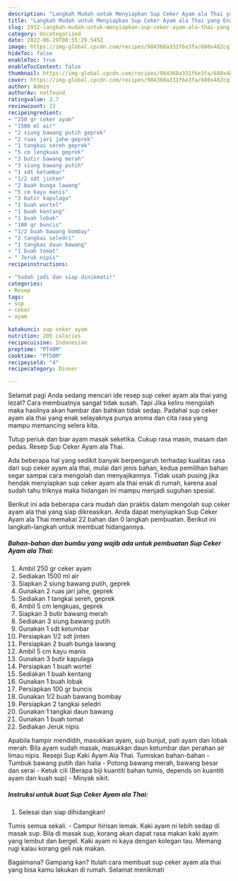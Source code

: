 ```yaml
---
description: "Langkah Mudah untuk Menyiapkan Sup Ceker Ayam ala Thai yang Enak, Buat Buka Puasa Enak Banget"
title: "Langkah Mudah untuk Menyiapkan Sup Ceker Ayam ala Thai yang Enak, Buat Buka Puasa Enak Banget"
slug: 2932-langkah-mudah-untuk-menyiapkan-sup-ceker-ayam-ala-thai-yang-enak-buat-buka-puasa-enak-banget
category: Uncategorized
date: 2022-06-29T08:55:29.545Z
image: https://img-global.cpcdn.com/recipes/984368a331f6e3fa/680x482cq70/sup-ceker-ayam-ala-thai-foto-resep-utama.jpg
hideToc: false
enableToc: true
enableTocContent: false
thumbnail: https://img-global.cpcdn.com/recipes/984368a331f6e3fa/680x482cq70/sup-ceker-ayam-ala-thai-foto-resep-utama.jpg
cover: https://img-global.cpcdn.com/recipes/984368a331f6e3fa/680x482cq70/sup-ceker-ayam-ala-thai-foto-resep-utama.jpg
author: Admin
authorAv: notfound
ratingvalue: 3.7
reviewcount: 23
recipeingredient:
- "250 gr ceker ayam"
- "1500 ml air"
- "2 siung bawang putih geprek"
- "2 ruas jari jahe geprek"
- "1 tangkai sereh geprek"
- "5 cm lengkuas geprek"
- "3 butir bawang merah"
- "3 siung bawang putih"
- "1 sdt ketumbar"
- "1/2 sdt jinten"
- "2 buah bunga lawang"
- "5 cm kayu manis"
- "3 butir kapulaga"
- "1 buah wortel"
- "1 buah kentang"
- "1 buah lobak"
- "100 gr buncis"
- "1/2 buah bawang bombay"
- "2 tangkai seledri"
- "1 tangkai daun bawang"
- "1 buah tomat"
- " Jeruk nipis"
recipeinstructions:

- "Sudah jadi dan siap dinikmati!"
categories:
- Resep
tags:
- sup
- ceker
- ayam

katakunci: sup ceker ayam 
nutrition: 205 calories
recipecuisine: Indonesian
preptime: "PT40M"
cooktime: "PT50M"
recipeyield: "4"
recipecategory: Dinner

---
```



Selamat pagi Anda sedang mencari ide resep sup ceker ayam ala thai yang lezat? Cara membuatnya sangat tidak susah. Tapi Jika keliru mengolah maka hasilnya akan hambar dan bahkan tidak sedap. Padahal sup ceker ayam ala thai yang enak selayaknya punya aroma dan cita rasa yang mampu memancing selera kita.


Tutup periuk dan biar ayam masak seketika. Cukup rasa masin, masam dan pedas. Resep Sup Ceker Ayam ala Thai.

Ada beberapa hal yang sedikit banyak berpengaruh terhadap kualitas rasa dari sup ceker ayam ala thai, mulai dari jenis bahan, kedua pemilihan bahan segar sampai cara mengolah dan menyajikannya. Tidak usah pusing jika hendak menyiapkan sup ceker ayam ala thai enak di rumah, karena asal sudah tahu triknya maka hidangan ini mampu menjadi suguhan spesial.


Berikut ini ada beberapa cara mudah dan praktis dalam mengolah sup ceker ayam ala thai yang siap dikreasikan. Anda dapat menyiapkan Sup Ceker Ayam ala Thai memakai 22 bahan dan 0 langkah pembuatan. Berikut ini langkah-langkah untuk membuat hidangannya.

<!--inarticleads1-->

##### Bahan-bahan dan bumbu yang wajib ada untuk pembuatan Sup Ceker Ayam ala Thai:

1. Ambil 250 gr ceker ayam
1. Sediakan 1500 ml air
1. Siapkan 2 siung bawang putih, geprek
1. Gunakan 2 ruas jari jahe, geprek
1. Sediakan 1 tangkai sereh, geprek
1. Ambil 5 cm lengkuas, geprek
1. Siapkan 3 butir bawang merah
1. Sediakan 3 siung bawang putih
1. Gunakan 1 sdt ketumbar
1. Persiapkan 1/2 sdt jinten
1. Persiapkan 2 buah bunga lawang
1. Ambil 5 cm kayu manis
1. Gunakan 3 butir kapulaga
1. Persiapkan 1 buah wortel
1. Sediakan 1 buah kentang
1. Gunakan 1 buah lobak
1. Persiapkan 100 gr buncis
1. Gunakan 1/2 buah bawang bombay
1. Persiapkan 2 tangkai seledri
1. Gunakan 1 tangkai daun bawang
1. Gunakan 1 buah tomat
1. Sediakan  Jeruk nipis


Apabila hampir mendidih, masukkan ayam, sup bunjut, pati ayam dan lobak merah. Bila ayam sudah masak, masukkan daun ketumbar dan perahan air limau nipis. Resepi Sup Kaki Ayam Ala Thai. Tumiskan bahan-bahan - Tumbuk bawang putih dan halia - Potong bawang merah, bawang besar dan serai - Ketuk cili (Berapa biji kuantiti bahan tumis, depends on kuantiti ayam dan kuah sup) - Minyak sikit. 

<!--inarticleads2-->

##### Instruksi untuk buat Sup Ceker Ayam ala Thai:


1. Selesai dan siap dihidangkan!

Tumis semua sekali. - Campur hirisan lemak. Kaki ayam ni lebih sedap di masak sup. Bila di masak sup, korang akan dapat rasa makan kaki ayam yang lembut dan bergel. Kaki ayam ni kaya dengan kolegan tau. Memang rugi kalau korang geli nak makan. 

Bagaimana? Gampang kan? Itulah cara membuat sup ceker ayam ala thai yang bisa kamu lakukan di rumah. Selamat menikmati
